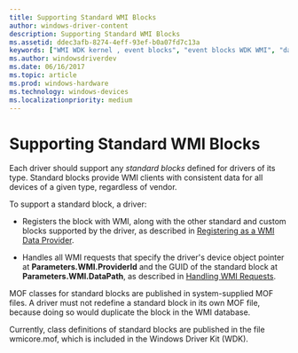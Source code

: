 ```yaml
---
title: Supporting Standard WMI Blocks
author: windows-driver-content
description: Supporting Standard WMI Blocks
ms.assetid: ddec3afb-8274-4eff-93ef-b0a07fd7c13a
keywords: ["WMI WDK kernel , event blocks", "event blocks WDK WMI", "data blocks WDK WMI", "WMI WDK kernel , data blocks", "blocks WDK WMI", "standard blocks WDK WMI"]
ms.author: windowsdriverdev
ms.date: 06/16/2017
ms.topic: article
ms.prod: windows-hardware
ms.technology: windows-devices
ms.localizationpriority: medium
---
```


# Supporting Standard WMI Blocks





Each driver should support any *standard blocks* defined for drivers of its type. Standard blocks provide WMI clients with consistent data for all devices of a given type, regardless of vendor.

To support a standard block, a driver:

-   Registers the block with WMI, along with the other standard and custom blocks supported by the driver, as described in [Registering as a WMI Data Provider](registering-as-a-wmi-data-provider.md).

-   Handles all WMI requests that specify the driver's device object pointer at **Parameters.WMI.ProviderId** and the GUID of the standard block at **Parameters.WMI.DataPath**, as described in [Handling WMI Requests](handling-wmi-requests.md).

MOF classes for standard blocks are published in system-supplied MOF files. A driver must not redefine a standard block in its own MOF file, because doing so would duplicate the block in the WMI database.

Currently, class definitions of standard blocks are published in the file wmicore.mof, which is included in the Windows Driver Kit (WDK).

 

 




